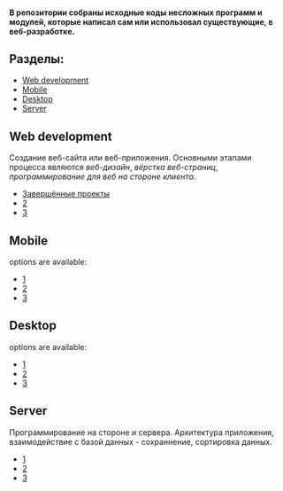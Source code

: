 #### В репозитории собраны исходные коды несложных программ и модулей, которые написал сам или использовал существующие, в веб-разработке.

## Разделы:

- [Web development](#web-dev)
- [Mobile](#mobile)
- [Desktop](#desktop)
- [Server](#server)

## Web development
Создание веб-сайта или веб-приложения. Основными этапами процесса являются *веб-дизайн*, *вёрстка веб-страниц*, *программирование для веб на стороне клиента*.

- [Завершённые проекты](./web-development/projects-done)
- [2]()
- [3]()


## Mobile

options are available:

- [1]()
- [2]()
- [3]()


## Desktop

options are available:

- [1]()
- [2]()
- [3]()


## Server
Программирование на стороне и сервера. Архитектура приложения, взаимодействие с базой данных - сохраннение, сортировка данных.

- [1]()
- [2]()
- [3]()